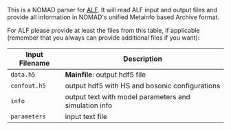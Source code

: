 This is a NOMAD parser for [ALF](https://git.physik.uni-wuerzburg.de/ALF/ALF). It will read ALF input and
output files and provide all information in NOMAD's unified Metainfo based Archive format.

For ALF please provide at least the files from this table, if applicable
(remember that you always can provide additional files if you want):

| Input Filename  | Description |
| --- | --- |
| `data.h5` | **Mainfile**: output hdf5 file  |
| `confout.h5`  | output hdf5 with HS and bosonic configurations |
| `info`  | output text with model parameters and simulation info |
| `parameters`  | input text file |
